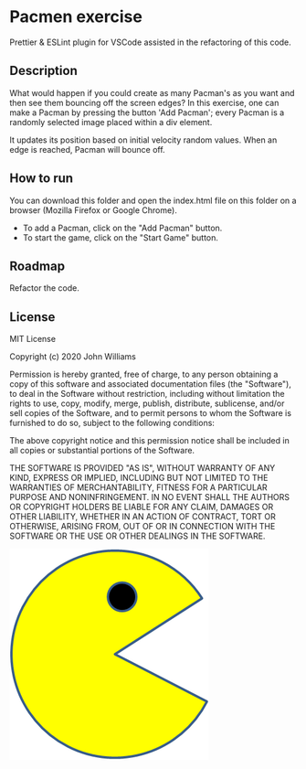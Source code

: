 # Pacmen exercise

Prettier & ESLint plugin for VSCode assisted in the refactoring of this code.

## Description

What would happen if you could create as many Pacman's as you want and then see them bouncing off the screen edges? In this exercise, one can make a Pacman by pressing the button 'Add Pacman'; every Pacman is a randomly selected image placed within a div element.

It updates its position based on initial velocity random values. When an edge is reached, Pacman will bounce off.

## How to run

You can download this folder and open the index.html file on this folder on a browser (Mozilla Firefox or Google Chrome).

- To add a Pacman, click on the "Add Pacman" button.
- To start the game, click on the "Start Game" button.

## Roadmap

Refactor the code.

## License

MIT License

Copyright (c) 2020 John Williams

Permission is hereby granted, free of charge, to any person obtaining a copy
of this software and associated documentation files (the "Software"), to deal
in the Software without restriction, including without limitation the rights
to use, copy, modify, merge, publish, distribute, sublicense, and/or sell
copies of the Software, and to permit persons to whom the Software is
furnished to do so, subject to the following conditions:

The above copyright notice and this permission notice shall be included in all
copies or substantial portions of the Software.

THE SOFTWARE IS PROVIDED "AS IS", WITHOUT WARRANTY OF ANY KIND, EXPRESS OR
IMPLIED, INCLUDING BUT NOT LIMITED TO THE WARRANTIES OF MERCHANTABILITY,
FITNESS FOR A PARTICULAR PURPOSE AND NONINFRINGEMENT. IN NO EVENT SHALL THE
AUTHORS OR COPYRIGHT HOLDERS BE LIABLE FOR ANY CLAIM, DAMAGES OR OTHER
LIABILITY, WHETHER IN AN ACTION OF CONTRACT, TORT OR OTHERWISE, ARISING FROM,
OUT OF OR IN CONNECTION WITH THE SOFTWARE OR THE USE OR OTHER DEALINGS IN THE
SOFTWARE.

<img src="./img/PacMan1.png">
